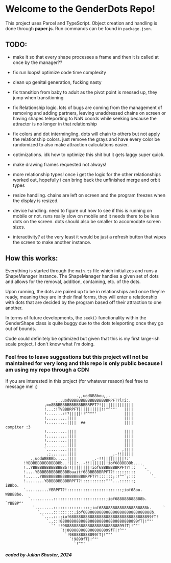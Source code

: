 # Welcome to the GenderDots Repo!

This project uses Parcel and TypeScript. Object creation and handling is done through **paper.js**. Run commands can be found in `package.json`.

## TODO:
* make it so that every shape processes a frame and then it is called at once by the manager??
* fix run loops! optimize code time complexity
* clean up genital generation, fucking nasty
* fix transition from baby to adult as the pivot point is messed up, they jump when transitioning
* fix Relationship logic. lots of bugs are coming from the management of removing and adding partners, leaving unaddressed chains on screen or having shapes teleporting to NaN coords while seeking because the attractor is no longer in that relationship
* fix colors and dot intermingling. dots will chain to others but not apply the relationship colors. just remove the grays and have every color be randomized to also make attraction calculations easier. 
* optimizations. idk how to optimize this shit but it gets laggy super quick.

* make drawing frames requested not always!

* more relationship types! once i get the logic for the other relationships worked out, hopefully i can bring back the unfinished merge and orbit types
* resize handling. chains are left on screen and the program freezes when the display is resized.
* device handling. need to figure out how to see if this is running on mobile or not. runs really slow on mobile and it needs there to be less dots on the screen. dots should also be smaller to accomodate screen sizes.
* interactivity? at the very least it would be just a refresh button that wipes the screen to make another instance.


## How this works:
Everything is started through the `main.ts` file which initializes and runs a ShapeManager instance. The ShapeManager handles a given set of dots and allows for the removal, addition, containing, etc. of the dots.

Upon running, the dots are paired up to be in relationships and once they're ready, meaning they are in their final forms, they will enter a relationship with dots that are decided by the program based off their attraction to one another.

In terms of future developments, the `seek()` functionality within the GenderShape class is quite buggy due to the dots teleporting once they go out of bounds. 

Code could definitely be optimized but given that this is my first large-ish scale project, I don't know what I'm doing. 

### **Feel free to leave suggestions but this project will not be maintained for very long and this repo is only public because I am using my repo through a CDN**
If you are interested in this project (for whatever reason) feel free to message me! :)

```
                               .,,uod8B8bou,,.
                      ..,uod8BBBBBBBBBBBBBBBBRPFT?l!i:.
                 ,=m8BBBBBBBBBBBBBBBRPFT?!||||||||||||||
                 !...:!TVBBBRPFT||||||||||!!^^""'   ||||
                 !.......:!?|||||!!^^""'            ||||
                 !.........||||                     ||||
                 !.........||||  ##                 ||||        compiter :3
                 !.........||||                     ||||
                 !.........||||                     ||||
                 !.........||||                     ||||
                 !.........||||                     ||||
                 `.........||||                    ,||||
                  .;.......||||               _.-!!|||||
           .,uodWBBBBb.....||||       _.-!!|||||||||!:'
        !YBBBBBBBBBBBBBBb..!|||:..-!!|||||||!iof68BBBBBb....
        !..YBBBBBBBBBBBBBBb!!||||||||!iof68BBBBBBRPFT?!::   `.
        !....YBBBBBBBBBBBBBBbaaitf68BBBBBBRPFT?!:::::::::     `.
        !......YBBBBBBBBBBBBBBBBBBBRPFT?!::::::;:!^"`;:::       `.
        !........YBBBBBBBBBBRPFT?!::::::::::^''...::::::;         iBBbo.
        `..........YBRPFT?!::::::::::::::::::::::::;iof68bo.      WBBBBbo.
          `..........:::::::::::::::::::::::;iof688888888888b.     `YBBBP^'
            `........::::::::::::::::;iof688888888888888888888b.     `
              `......:::::::::;iof688888888888888888888888888888b.
                `....:::;iof688888888888888888888888888888888899fT!
                  `..::!8888888888888888888888888888888899fT|!^"'
                    `' !!988888888888888888888888899fT|!^"'
                        `!!8888888888888888899fT|!^"'
                          `!988888888899fT|!^"'
                            `!9899fT|!^"'
                              `!^"'
```

##### coded by Julian Shuster, 2024